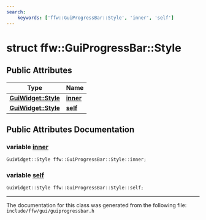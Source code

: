 ```yaml
---
search:
    keywords: ['ffw::GuiProgressBar::Style', 'inner', 'self']
---
```


# struct ffw::GuiProgressBar::Style

## Public Attributes

|Type|Name|
|-----|-----|
|**[GuiWidget::Style](structffw_1_1_gui_widget_1_1_style.md)**|[**inner**](structffw_1_1_gui_progress_bar_1_1_style.md#1a573d71496961a9334e34c64dac1f37f0)|
|**[GuiWidget::Style](structffw_1_1_gui_widget_1_1_style.md)**|[**self**](structffw_1_1_gui_progress_bar_1_1_style.md#1afa6c246f867352569dd166d8e0f71bf3)|


## Public Attributes Documentation

### variable <a id="1a573d71496961a9334e34c64dac1f37f0" href="#1a573d71496961a9334e34c64dac1f37f0">inner</a>

```cpp
GuiWidget::Style ffw::GuiProgressBar::Style::inner;
```



### variable <a id="1afa6c246f867352569dd166d8e0f71bf3" href="#1afa6c246f867352569dd166d8e0f71bf3">self</a>

```cpp
GuiWidget::Style ffw::GuiProgressBar::Style::self;
```





----------------------------------------
The documentation for this class was generated from the following file: `include/ffw/gui/guiprogressbar.h`
